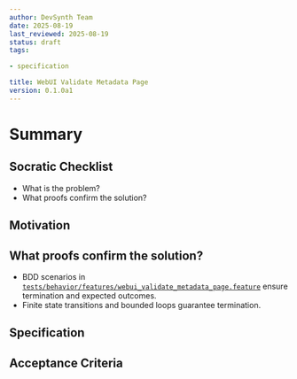```yaml
---
author: DevSynth Team
date: 2025-08-19
last_reviewed: 2025-08-19
status: draft
tags:

- specification

title: WebUI Validate Metadata Page
version: 0.1.0a1
---
```


<!--
Required metadata fields:
- author: document author
- date: creation date
- last_reviewed: last review date
- status: draft | review | published
- tags: search keywords
- title: short descriptive name
- version: specification version
-->

# Summary

## Socratic Checklist
- What is the problem?
- What proofs confirm the solution?

## Motivation

## What proofs confirm the solution?
- BDD scenarios in [`tests/behavior/features/webui_validate_metadata_page.feature`](../../tests/behavior/features/webui_validate_metadata_page.feature) ensure termination and expected outcomes.
- Finite state transitions and bounded loops guarantee termination.


## Specification

## Acceptance Criteria
